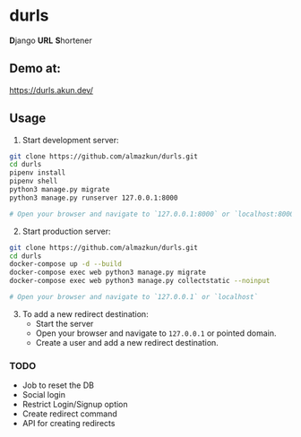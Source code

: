 # durls
**D**jango **URL** **S**hortener

## Demo at:
https://durls.akun.dev/

## Usage
1. Start development server:
```bash
git clone https://github.com/almazkun/durls.git
cd durls
pipenv install
pipenv shell
python3 manage.py migrate
python3 manage.py runserver 127.0.0.1:8000

# Open your browser and navigate to `127.0.0.1:8000` or `localhost:8000`
```

2. Start production server:
```bash
git clone https://github.com/almazkun/durls.git
cd durls
docker-compose up -d --build
docker-compose exec web python3 manage.py migrate
docker-compose exec web python3 manage.py collectstatic --noinput

# Open your browser and navigate to `127.0.0.1` or `localhost`
```

3. To add a new redirect destination:
    - Start the server
    - Open your browser and navigate to `127.0.0.1` or pointed domain. 
    - Create a user and add a new redirect destination.

### TODO
- Job to reset the DB
- Social login
- Restrict Login/Signup option
- Create redirect command
- API for creating redirects